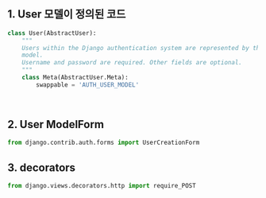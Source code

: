 ## 1. User 모델이 정의된 코드

```python
class User(AbstractUser):
    """
    Users within the Django authentication system are represented by this
    model.
    Username and password are required. Other fields are optional.
    """
    class Meta(AbstractUser.Meta):
        swappable = 'AUTH_USER_MODEL'
        
 
```

## 2. User ModelForm

```python
from django.contrib.auth.forms import UserCreationForm
```



## 3. decorators

```python
from django.views.decorators.http import require_POST
```

